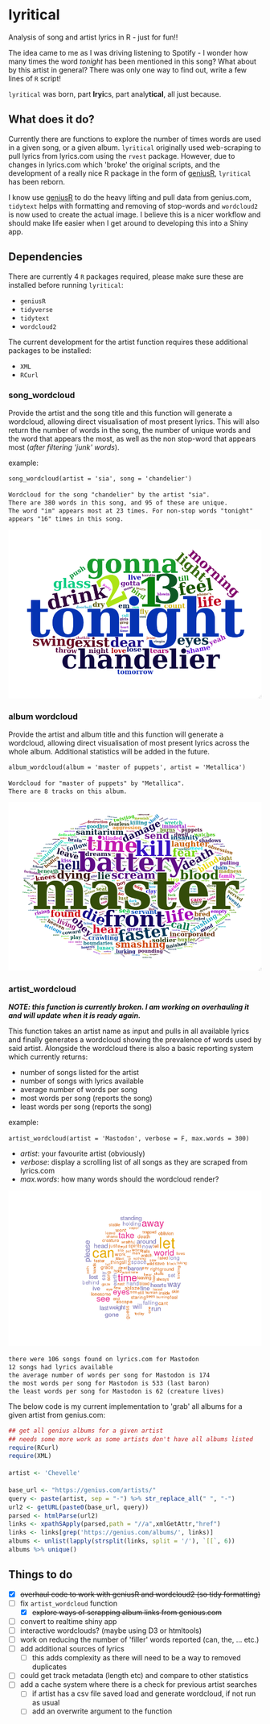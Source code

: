 # lyritical
Analysis of song and artist lyrics in R - just for fun!!

The idea came to me as I was driving listening to Spotify - I wonder how many times the word *tonight* has been mentioned in this song? What about by this artist in general? There was only one way to find out, write a few lines of `R` script!

`lyritical` was born, part **lryi**cs, part analy**tical**, all just because.

## What does it do?

Currently there are functions to explore the number of times words are used in a given song, or a given album. `lyritical` originally used web-scraping to pull lyrics from lyrics.com using the `rvest` package. However, due to changes in lyrics.com which 'broke' the original scripts, and the development of a really nice R package in the form of [geniusR](https://github.com/JosiahParry/geniusR), `lyritical` has been reborn.

I know use [geniusR](https://github.com/JosiahParry/geniusR) to do the heavy lifting and pull data from genius.com, `tidytext` helps with formatting and removing of stop-words and `wordcloud2` is now used to create the actual image. I believe this is a nicer workflow and should make life easier when I get around to developing this into a Shiny app.

## Dependencies

There are currently 4 `R` packages required, please make sure these are installed before running `lyritical`:

  - `geniusR`
  - `tidyverse`
  - `tidytext`
  - `wordcloud2`
  
The current development for the artist function requires these additional packages to be installed:

  - `XML`
  - `RCurl`

### song_wordcloud

Provide the artist and the song title and this function will generate a wordcloud, allowing direct visualisation of most present lyrics. This will also return the number of words in the song, the number of unique words and the word that appears the most, as well as the non stop-word that appears most (*after filtering 'junk' words*).

example:

    song_wordcloud(artist = 'sia', song = 'chandelier')

    Wordcloud for the song "chandelier" by the artist "sia".
    There are 380 words in this song, and 95 of these are unique.
    The word "im" appears most at 23 times. For non-stop words "tonight" appears "16" times in this song.

![](images/sia_chandelier_wordcloud.png)

### album wordcloud

Provide the artist and album title and this function will generate a wordcloud, allowing direct visualisation of most present lyrics across the whole album. Additional statistics will be added in the future.

    album_wordcloud(album = 'master of puppets', artist = 'Metallica')
    
    Wordcloud for "master of puppets" by "Metallica".
    There are 8 tracks on this album.

![](images/album_wordcloud_master.png)

### artist_wordcloud

***NOTE: this function is currently broken. I am working on overhauling it and will update when it is ready again.***

This function takes an artist name as input and pulls in all available lyrics and finally generates a wordcloud showing the prevalence of words used by said artist. Alongside the wordcloud there is also a basic reporting system which currently returns:

  - number of songs listed for the artist
  - number of songs with lyrics available
  - average number of words per song
  - most words per song (reports the song)
  - least words per song (reports the song)

example:

`artist_wordcloud(artist = 'Mastodon', verbose = F, max.words = 300)`

  - *artist*: your favourite artist (obviously)  
  - *verbose*: display a scrolling list of all songs as they are scraped from lyrics.com  
  - *max.words*: how many words should the wordcloud render?

![](images/artist_mastodon_cloud.png)

    there were 106 songs found on lyrics.com for Mastodon  
    12 songs had lyrics available  
    the average number of words per song for Mastodon is 174  
    the most words per song for Mastodon is 533 (last baron) 
    the least words per song for Mastodon is 62 (creature lives)  

The below code is my current implementation to 'grab' all albums for a given artist from genius.com:

```R
## get all genius albums for a given artist
## needs some more work as some artists don't have all albums listed
require(RCurl)
require(XML)

artist <- 'Chevelle'

base_url <- "https://genius.com/artists/"
query <- paste(artist, sep = "-") %>% str_replace_all(" ", "-")
url2 <- getURL(paste0(base_url, query))
parsed <- htmlParse(url2)
links <- xpathSApply(parsed,path = "//a",xmlGetAttr,"href")
links <- links[grep('https://genius.com/albums/', links)] 
albums <- unlist(lapply(strsplit(links, split = '/'), `[[`, 6))
albums %>% unique()
```

## Things to do

  - [x] ~~overhaul code to work with geniusR and wordcloud2 (so tidy formatting)~~
  - [ ] fix `artist_wordcloud` function
    + [x] ~~explore ways of scrapping album links from genious.com~~
  - [ ] convert to realtime shiny app
  - [ ] interactive wordclouds? (maybe using D3 or htmltools) 
  - [ ] work on reducing the number of 'filler' words reported (can, the, ... etc.)
  - [ ] add additional sources of lyrics
    + [ ] this adds complexity as there will need to be a way to removed duplicates
  - [ ] could get track metadata (length etc) and compare to other statistics
  - [ ] add a cache system where there is a check for previous artist searches
    + [ ] if artist has a csv file saved load and generate wordcloud, if not run as usual
    + [ ] add an overwrite argument to the function 
